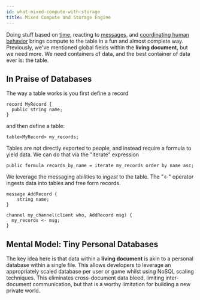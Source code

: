 ```yaml
---
id: what-mixed-compute-with-storage
title: Mixed Compute and Storage Engine
---
```


Doing stuff based on [time](what-the-living-document), reacting to [messages](what-actors-are-actings), and [coordinating human behavior](what-workflow-dungeon-master-as-a-service) brings compute to the table in a fun and almost complete way. Previously, we've mentioned global fields within the **living document**, but we need more. We need containers of data, and the best container of data ever is: the table.

In Praise of Databases
----------------------

The way a table works is you first define a record

```adama
record MyRecord {
  public string name;
}
```

and then define a table:

```adama
table<MyRecord> my_records;
```

Tables are not directly exported to people, and instead require a formula to yield data. We can do that via the "iterate" expression

```adama
public formula records_by_name = iterate my_records order by name asc;
```

We leverage the messaging abilities to *ingest* to the table. The "<-" operator ingests data into tables and free form records.

```adama
message AddRecord {
	string name;
}

channel my_channel(client who, AddRecord msg) {
  my_records <- msg;
}
```

Mental Model: Tiny Personal Databases
-------------------------------------
The key idea here is that data within a **living document** is akin to a personal database within a single file. This allows developers to leverage an appropriately scaled database per user or game whilst using NoSQL scaling techniques. This eliminates cross-document data bleed, limiting inter-document communication, but that is a worthy limitation for building a new private world.